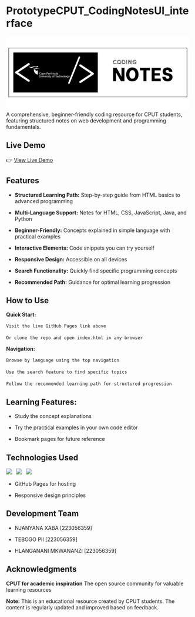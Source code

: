 # PrototypeCPUT_CodingNotesUI_interface


<img src="https://github.com/njanyanajayteexaba/CPUT_CodingNotes/blob/main/cputcoding.png" width="auto" height="200">
A comprehensive, beginner-friendly coding resource for CPUT students, featuring structured notes on web development and programming fundamentals.

## Live Demo
👉 [View Live Demo](https://njanyanajayteexaba.github.io/CPUT_CodingNotes/)

## Features
 -  **Structured Learning Path:** Step-by-step guide from HTML basics to advanced programming
  
 -  **Multi-Language Support:** Notes for HTML, CSS, JavaScript, Java, and Python
  
-   **Beginner-Friendly:** Concepts explained in simple language with practical examples
  
-   **Interactive Elements:** Code snippets you can try yourself
  
-   **Responsive Design:** Accessible on all devices
  
-   **Search Functionality:** Quickly find specific programming concepts
  
-   **Recommended Path:** Guidance for optimal learning progression

## How to Use
**Quick Start:**

    Visit the live GitHub Pages link above
    
    Or clone the repo and open index.html in any browser

**Navigation:**

    Browse by language using the top navigation
    
    Use the search feature to find specific topics
    
    Follow the recommended learning path for structured progression

## Learning Features:

  -  Study the concept explanations
    
  - Try the practical examples in your own code editor
    
  - Bookmark pages for future reference

## Technologies Used
<img src="https://img.shields.io/badge/HTML5-E34F26?style=for-the-badge&logo=html5&logoColor=white" height="30"> 
<img src="https://img.shields.io/badge/CSS3-1572B6?style=for-the-badge&logo=css3&logoColor=white" height="30"> 
<img src="https://img.shields.io/badge/JavaScript-F7DF1E?style=for-the-badge&logo=javascript&logoColor=black" height="30"> 
  
  - GitHub Pages for hosting
  
  - Responsive design principles

## Development Team

  -  NJANYANA XABA [223056359]
    
  -  TEBOGO PII [223056359]
    
  -  HLANGANANI MKWANANZI [223056359]

## Acknowledgments
**CPUT for academic inspiration**
   The open source community for valuable learning resources

**Note:** This is an educational resource created by CPUT students. The content is regularly updated and improved based on feedback.
